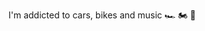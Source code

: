 I'm addicted to cars, bikes and music 🏎️ 🏍️ 🎵

<!---
DereckSouto/DereckSouto is a ✨ special ✨ repository because its `README.md` (this file) appears on your GitHub profile.
You can click the Preview link to take a look at your changes.
--->
